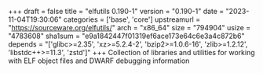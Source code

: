 +++
draft = false
title = "elfutils 0.190-1"
version = "0.190-1"
date = "2023-11-04T19:30:06"
categories = ['base', 'core']
upstreamurl = "https://sourceware.org/elfutils/"
arch = "x86_64"
size = "794904"
usize = "4783608"
sha1sum = "e9a1842447f01319ef6ace173e64c6e3a4c872b6"
depends = "['glibc>=2.35', 'xz>=5.2.4-2', 'bzip2>=1.0.6-16', 'zlib>=1.2.12', 'libstdc++>=11.3', 'zstd']"
+++
Collection of libraries and utilities for working with ELF object files and DWARF debugging information